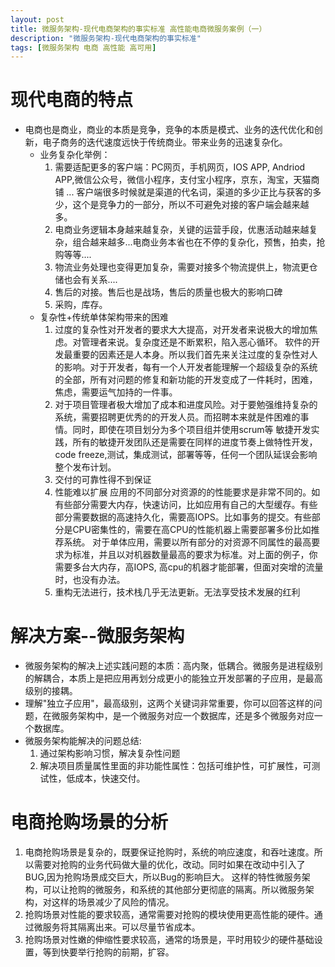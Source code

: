 ```yaml
---
layout: post
title: 微服务架构-现代电商架构的事实标准 高性能电商微服务案例（一）
description: "微服务架构-现代电商架构的事实标准"
tags: [微服务架构 电商 高性能 高可用] 
---
```


# 现代电商的特点
* 电商也是商业，商业的本质是竞争，竞争的本质是模式、业务的迭代优化和创新，电子商务的迭代速度远快于传统商业。带来业务的迅速复杂化。
   + 业务复杂化举例：
      1. 需要适配更多的客户端：PC网页，手机网页，IOS APP, Andriod APP,微信公众号，微信小程序，支付宝小程序，京东，淘宝，天猫商铺 ...
  客户端很多时候就是渠道的代名词，渠道的多少正比与获客的多少，这个是竞争力的一部分，所以不可避免对接的客户端会越来越多。
      2. 电商业务逻辑本身越来越复杂，关键的运营手段，优惠活动越来越复杂，组合越来越多...电商业务本省也在不停的复杂化，预售，拍卖，抢购等等....
      3. 物流业务处理也变得更加复杂，需要对接多个物流提供上，物流更仓储也会有关系....
      4. 售后的对接。售后也是战场，售后的质量也极大的影响口碑
      5. 采购，库存。
   + 复杂性+传统单体架构带来的困难
      1. 过度的复杂性对开发者的要求大大提高，对开发者来说极大的增加焦虑。对管理者来说。复杂度还是不断累积，陷入恶心循环。
      软件的开发最重要的因素还是人本身。所以我们首先来关注过度的复杂性对人的影响。对于开发者，每有一个人开发者能理解一个超级复杂的系统的全部，所有对问题的修复和新功能的开发变成了一件耗时，困难，焦虑，需要运气加持的一件事。
      2. 对于项目管理者极大增加了成本和进度风险。对于要勉强维持复杂的系统，需要招聘更优秀的的开发人员。而招聘本来就是件困难的事情。同时，即使在项目划分为多个项目组并使用scrum等
      敏捷开发实践，所有的敏捷开发团队还是需要在同样的进度节奏上做特性开发，code freeze,测试，集成测试，部署等等，任何一个团队延误会影响整个发布计划。 
      3. 交付的可靠性得不到保证
      4. 性能难以扩展
      应用的不同部分对资源的的性能要求是非常不同的。如有些部分需要大内存，快速访问，比如应用有自己的大型缓存。有些部分需要数据的高速持久化，需要高IOPS。比如事务的提交。有些部分是CPU密集性的，需要在高CPU的性能机器上需要部署多份比如推荐系统。
      对于单体应用，需要以所有部分的对资源不同属性的最高要求为标准，并且以对机器数量最高的要求为标准。对上面的例子，你需要多台大内存，高IOPS, 高cpu的机器才能部署，但面对突增的流量时，也没有办法。
      5. 重构无法进行，技术栈几乎无法更新。无法享受技术发展的红利
 

# 解决方案--微服务架构
* 微服务架构的解决上述实践问题的本质：高内聚，低耦合。微服务是进程级别的解耦合，本质上是把应用再划分成更小的能独立开发部署的子应用，是最高级别的接耦。
* 理解"独立子应用"，最高级别，这两个关键词非常重要，你可以回答这样的问题，在微服务架构中，是一个微服务对应一个数据库，还是多个微服务对应一个数据库。
* 微服务架构能解决的问题总结:
   1. 通过架构影响习惯，解决复杂性问题
   2. 解决项目质量属性里面的非功能性属性：包括可维护性，可扩展性，可测试性，低成本，快速交付。
# 电商抢购场景的分析
1. 电商抢购场景是复杂的，既要保证抢购时，系统的响应速度，和吞吐速度。所以需要对抢购的业务代码做大量的优化，改动。同时如果在改动中引入了BUG,因为抢购场景成交巨大，所以Bug的影响巨大。
这样的特性微服务架构，可以让抢购的微服务，和系统的其他部分更彻底的隔离。所以微服务架构，对这样的场景减少了风险的情况。
2. 抢购场景对性能的要求较高，通常需要对抢购的模块使用更高性能的硬件。通过微服务将其隔离出来。可以尽量节省成本。
3. 抢购场景对性嫩的伸缩性要求较高，通常的场景是，平时用较少的硬件基础设置，等到快要举行抢购的前期，扩容。
						   
    
